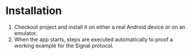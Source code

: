 # Installation
1. Checkout project and install it on either a real Android device or on an emulator.
2. When the app starts, steps are executed automatically to proof a working example for the Signal protocol.